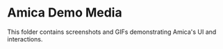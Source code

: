 # Amica Demo Media

This folder contains screenshots and GIFs demonstrating Amica's UI and interactions.
